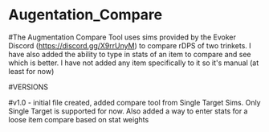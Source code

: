 # Augentation_Compare

#The Augmentation Compare Tool uses sims provided
by the Evoker Discord (https://discord.gg/X9rrUnyM)
to compare rDPS of two trinkets. I have also added
the ability to type in stats of an item to compare
and see which is better. I have not added any item
specifically to it so it's manual (at least for now)

#VERSIONS

#v1.0 - initial file created, added compare tool from
Single Target Sims. Only Single Target is supported
for now. Also added a way to enter stats for a loose
item compare based on stat weights

